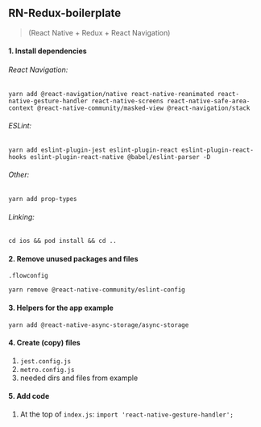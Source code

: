 ## RN-Redux-boilerplate
> (React Native + Redux + React Navigation)

#### 1. Install dependencies

###### React Navigation:
```
yarn add @react-navigation/native react-native-reanimated react-native-gesture-handler react-native-screens react-native-safe-area-context @react-native-community/masked-view @react-navigation/stack
```

###### ESLint:
```
yarn add eslint-plugin-jest eslint-plugin-react eslint-plugin-react-hooks eslint-plugin-react-native @babel/eslint-parser -D
```

###### Other:
```
yarn add prop-types
```

###### Linking:
```
cd ios && pod install && cd ..
```

#### 2. Remove unused packages and files
`.flowconfig`

```
yarn remove @react-native-community/eslint-config
```

#### 3. Helpers for the app example
```
yarn add @react-native-async-storage/async-storage
```

#### 4. Create (copy) files
1. `jest.config.js`
2. `metro.config.js`
3. needed dirs and files from example


#### 5. Add code
1. At the top of `index.js`:
`import 'react-native-gesture-handler';`
